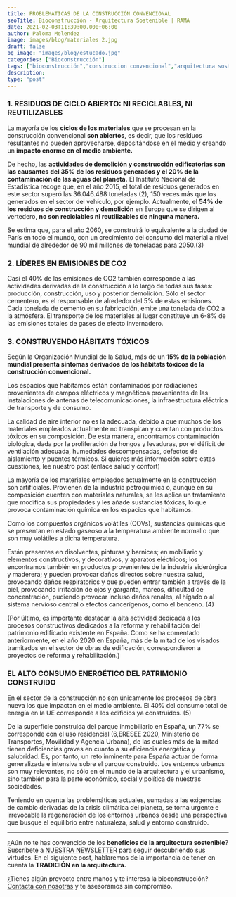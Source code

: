 ```yaml
---
title: PROBLEMÁTICAS DE LA CONSTRUCCIÓN CONVENCIONAL
seoTitle: Bioconstrucción - Arquitectura Sostenible | RAMA
date: 2021-02-03T11:39:00.000+06:00
author: Paloma Melendez
image: images/blog/materiales 2.jpg
draft: false
bg_image: "images/blog/estucado.jpg"
categories: ["Bioconstrucción"]
tags: ["bioconstrucción","construccion convencional","arquitectura sostenible"]
description: 
type: "post" 
---
```



### 1. RESIDUOS DE CICLO ABIERTO: NI RECICLABLES, NI REUTILIZABLES

La mayoría de los **ciclos de los materiales** que se procesan en la construcción convencional **son abiertos**, es decir, que los residuos resultantes no pueden aprovecharse, depositándose en el medio y creando un **impacto enorme en el medio ambiente.**

De hecho, las **actividades de demolición y construcción edificatorias son las causantes del 35% de los residuos generados y el 20% de la contaminación de las aguas del planeta.** 
El Instituto Nacional de Estadística recoge que, en el año 2015, el total de residuos generados en este sector superó las 36.046.488 toneladas (2), 150 veces más que los generados en el sector del vehículo, por ejemplo. Actualmente, el **54% de los residuos de construcción y demolición** en Europa que se dirigen al vertedero, **no son reciclables ni reutilizables de ninguna manera.**

Se estima que, para el año 2060, se construirá lo equivalente a la ciudad de París en todo el mundo, con un crecimiento del consumo del material a nivel mundial de alrededor de 90 mil millones de toneladas para 2050.(3)



### 2. LÍDERES EN EMISIONES DE CO2

Casi el 40% de las emisiones de CO2 también corresponde a las actividades derivadas de la construcción a lo largo de todas sus fases: producción, construcción, uso y posterior demolición. Sólo el sector cementero, es el responsable de alrededor del 5% de estas emisiones. Cada tonelada de cemento en su fabricación, emite una tonelada de CO2 a la atmósfera. El transporte de los materiales al lugar constituye un 6-8% de las emisiones totales de gases de efecto invernadero.

### 3. CONSTRUYENDO HÁBITATS TÓXICOS

Según la Organización Mundial de la Salud, más de un **15% de la población mundial presenta síntomas derivados de los hábitats tóxicos de la construcción convencional.**

Los espacios que habitamos están contaminados por radiaciones provenientes de campos eléctricos y magnéticos provenientes de las instalaciones de antenas de telecomunicaciones, la infraestructura eléctrica de transporte y de consumo.

La calidad de aire interior no es la adecuada, debido a que muchos de los materiales empleados actualmente no transpiran y cuentan con productos tóxicos en su composición. De esta manera, encontramos contaminación biológica, dada por la proliferación de hongos y levaduras, por el déficit de ventilación adecuada, humedades descompensadas, defectos de aislamiento y puentes térmicos. Si quieres más información sobre estas cuestiones, lee nuestro post (enlace salud y confort) 

La mayoría de los materiales empleados actualmente en la construcción son artificiales. Provienen de la industria petroquímica o, aunque en su composición cuenten con materiales naturales, se les aplica un tratamiento que modifica sus propiedades y les añade sustancias tóxicas, lo que provoca contaminación química en los espacios que habitamos.

Como los compuestos orgánicos volátiles (COVs), sustancias químicas que se presentan en estado gaseoso a la temperatura ambiente normal o que son muy volátiles a dicha temperatura. 

Están presentes en disolventes, pinturas y barnices; en mobiliario y elementos constructivos, y decorativos, y aparatos eléctricos; los encontramos también en productos provenientes de la industria siderúrgica y maderera; y pueden provocar daños directos sobre nuestra salud, provocando daños respiratorios y que pueden entrar también a través de la piel, provocando irritación de ojos y garganta, mareos, dificultad de concentración, pudiendo provocar incluso daños renales, al hígado o al sistema nervioso central o efectos cancerígenos, como el benceno. (4)

(Por último, es importante destacar la alta actividad dedicada a los procesos constructivos dedicados a la reforma y rehabilitación del patrimonio edificado existente en España. Como se ha comentado anteriormente, en el año 2020 en España, más de la mitad de los visados tramitados en el sector de obras de edificación, correspondieron a proyectos de reforma y rehabilitación.)


### EL ALTO CONSUMO ENERGÉTICO  DEL PATRIMONIO CONSTRUIDO

En el sector de la construcción no son únicamente los procesos de obra nueva los que impactan en el medio ambiente. 
El 40% del consumo total de energía en la UE corresponde a los edificios ya construidos. (5)

De la superficie construida del parque inmobiliario en España, un 77% se corresponde con el uso residencial (6,ERESEE 2020, Ministerio de Transportes, Movilidad y Agencia Urbana), de las cuales más de la mitad tienen deficiencias graves en cuanto a su eficiencia energética y salubridad. Es, por tanto, un reto inminente para España actuar de forma generalizada e intensiva sobre el parque construido.
Los entornos urbanos son muy relevantes, no sólo en el mundo de la arquitectura y el urbanismo, sino también para la parte económico, social y política de nuestras sociedades.

Teniendo en cuenta las problemáticas actuales, sumadas a las exigencias de cambio derivadas de la crisis climática del planeta, se torna urgente e irrevocable la regeneración de los entornos urbanos desde una perspectiva que busque el equilibrio entre naturaleza, salud y entorno construido.


______________________

¿Aún no te has convencido de los **beneficios de la arquitectura sostenible**? Suscríbete a [NUESTRA NEWSLETTER](https://tinyletter.com/RAMA_Arquitectas) para seguir descubriendo sus virtudes. En el siguiente post, hablaremos de la importancia de tener en cuenta la **TRADICIÓN en la arquitectura.**

¿Tienes algún proyecto entre manos y te interesa la bioconstrucción? [Contacta con nosotras](https://www.rama-arquitectas.es/contacto) y te asesoramos sin compromiso. 


